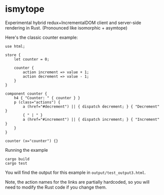 # ismytope
Experimental hybrid redux+IncrementalDOM client and server-side rendering in Rust. (Pronounced like isomorphic + asymtope)

Here's the classic counter example:

```
use html;

store {
    let counter = 0;

    counter {
        action increment => value + 1;
        action decrement => value - 1;
    }
}

component counter {
    h4 { "Counter: " { counter } }
    p (class="actions") {
        a (href="#decrement") || { dispatch decrement; } { "Decrement" }
        { " | " }
        a (href="#increment") || { dispatch increment; } { "Increment" }
    }
}

counter (x="counter") {}
```

Running the example

```
cargo build
cargo test
```

You will find the output for this example in `output/test_output3.html`.

Note, the action names for the links are partially hardcoded, so you will need to modify the Rust code if you change them.
